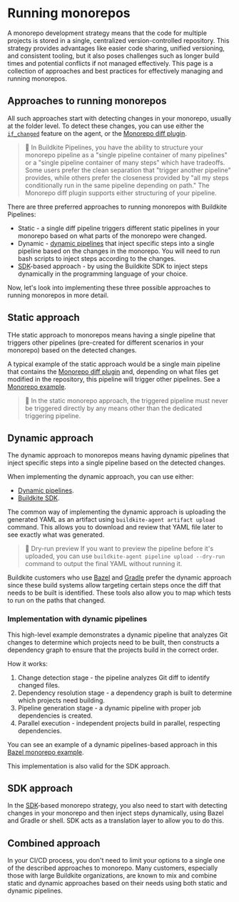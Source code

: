 # Running monorepos

A monorepo development strategy means that the code for multiple projects is stored in a single, centralized version-controlled repository. This strategy provides advantages like easier code sharing, unified versioning, and consistent tooling, but it also poses challenges such as longer build times and potential conflicts if not managed effectively. This page is a collection of approaches and best practices for effectively managing and running monorepos.

## Approaches to running monorepos

All such approaches start with detecting changes in your monorepo, usually at the folder level. To detect these changes, you can use either the [`if_changed`](/docs/agent/v3/cli-pipeline#apply-if-changed) feature on the agent, or the [Monorepo diff plugin](https://buildkite.com/resources/plugins/buildkite-plugins/monorepo-diff-buildkite-plugin/).

> 📘
> In Buildkite Pipelines, you have the ability to structure your monorepo pipeline as a "single pipeline container of many pipelines" or a "single pipeline container of many steps" which have tradeoffs. Some users prefer the clean separation that "trigger another pipeline" provides, while others prefer the closeness provided by "all my steps conditionally run in the same pipeline depending on path." The Monorepo diff plugin supports either structuring of your pipeline.

There are three preferred approaches to running monorepos with Buildkite Pipelines:

- Static - a single diff pipeline triggers different static pipelines in your monorepo based on what parts of the monorepo were changed.
- Dynamic - [dynamic pipelines](/docs/pipelines/defining-steps#dynamic-pipelines) that inject specific steps into a single pipeline based on the changes in the monorepo. You will need to run bash scripts to inject steps according to the changes.
- [SDK](/docs/pipelines/configure/dynamic-pipelines/sdk)-based approach - by using the Buildkite SDK to inject steps dynamically in the programming language of your choice.

Now, let's look into implementing these three possible approaches to running monorepos in more detail.

## Static approach

THe static approach to monorepos means having a single pipeline that triggers other pipelines (pre-created for different scenarios in your monorepo) based on the detected changes.

A typical example of the static approach would be a single main pipeline that contains the [Monorepo diff plugin](https://buildkite.com/resources/plugins/buildkite-plugins/monorepo-diff-buildkite-plugin/) and, depending on what files get modified in the repository, this pipeline will trigger other pipelines. See a [Monorepo example](https://buildkite.com/resources/examples/buildkite/monorepo-example/).

> 🚧
> In the static monorepo approach, the triggered pipeline must never be triggered directly by any means other than the dedicated triggering pipeline.

## Dynamic approach

The dynamic approach to monorepos means having dynamic pipelines that inject specific steps into a single pipeline based on the detected changes.

When implementing the dynamic approach, you can use either:

- [Dynamic pipelines](/docs/pipelines/configure/dynamic-pipelines).
- [Buildkite SDK](/docs/pipelines/configure/dynamic-pipelines/sdk).

The common way of implementing the dynamic approach is uploading the generated YAML as an artifact using `buildkite-agent artifact upload` command. This allows you to download and review that YAML file later to see exactly what was generated.

> 📘 Dry-run preview
> If you want to preview the pipeline before it's uploaded, you can use `buildkite-agent pipeline upload --dry-run` command to output the final YAML without running it.

Buildkite customers who use [Bazel](/docs/pipelines/tutorials/bazel) and [Gradle](https://gradle.org/) prefer the dynamic approach since these build systems allow targeting certain steps once the diff that needs to be built is identified. These tools also allow you to map which tests to run on the paths that changed.

### Implementation with dynamic pipelines

This high-level example demonstrates a dynamic pipeline that analyzes Git changes to determine which projects need to be built, then constructs a dependency graph to ensure that the projects build in the correct order.

How it works:

1. Change detection stage - the pipeline analyzes Git diff to identify changed files.
1. Dependency resolution stage - a dependency graph is built to determine which projects need building.
1. Pipeline generation stage - a dynamic pipeline with proper job dependencies is created.
1. Parallel execution - independent projects build in parallel, respecting dependencies.

You can see an example of a dynamic pipelines-based approach in this [Bazel monorepo example](https://github.com/buildkite/bazel-monorepo-example).

This implementation is also valid for the SDK approach.

## SDK approach

In the [SDK](/docs/pipelines/configure/dynamic-pipelines/sdk)-based monorepo strategy, you also need to start with detecting changes in your monorepo and then inject steps dynamically, using Bazel and Gradle or shell. SDK acts as a translation layer to allow you to do this.

## Combined approach

In your CI/CD process, you don't need to limit your options to a single one of the described approaches to monorepo. Many customers, especially those with large Buildkite organizations, are known to mix and combine static and dynamic approaches based on their needs using both static and dynamic pipelines.
